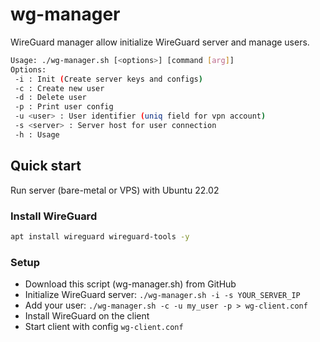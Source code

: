 # wg-manager

WireGuard manager allow initialize WireGuard server and manage users.

```bash
Usage: ./wg-manager.sh [<options>] [command [arg]]
Options:
 -i : Init (Create server keys and configs)
 -c : Create new user
 -d : Delete user
 -p : Print user config
 -u <user> : User identifier (uniq field for vpn account)
 -s <server> : Server host for user connection
 -h : Usage
 ```

## Quick start

Run server (bare-metal or VPS) with Ubuntu 22.02

### Install WireGuard

```bash
apt install wireguard wireguard-tools -y
```

### Setup

 - Download this script (wg-manager.sh) from GitHub
 - Initialize WireGuard server: `./wg-manager.sh -i -s YOUR_SERVER_IP`
 - Add your user: `./wg-manager.sh -c -u my_user -p > wg-client.conf`
 - Install WireGuard on the client
 - Start client with config `wg-client.conf`
 
 
